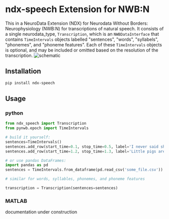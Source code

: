 # ndx-speech Extension for NWB:N

This in a NeuroData Extension (NDX) for Neurodata Without Borders: Neurophysiology (NWB:N) for transcriptions of natural
speech. It consists of a single neurodata_type, `Transcription`, which is an `NWBDataInterface` that contains 
`TimeIntervals` objects labelled "sentences", "words", "syllabels", "phonemes", and "phoneme features". Each of these
`TimeIntervals` objects is optional, and may be included or omitted based on the resolution of the transcription.
![schematic](media/ndx-speech-schematic.png)

## Installation

```bash
pip install ndx-speech
```

## Usage

### python
```python
from ndx_speech import Transcription
from pynwb.epoch import TimeIntervals

# build it yourself:
sentences=TimeIntervals()
sentences.add_row(start_time=0.1, stop_time=0.5, label='I never said she stole my money')
sentences.add_row(start_time=1.2, stop_time=1.3, label='Little pigs are bad carpenters')

# or use pandas DataFrames:
import pandas as pd
sentences = TimeIntervals.from_dataframe(pd.read_csv('some_file.csv'))

# similar for words, syllables, phonemes, and phoneme features

transcription = Transcription(sentences=sentences)
```

### MATLAB

documentation under construction
